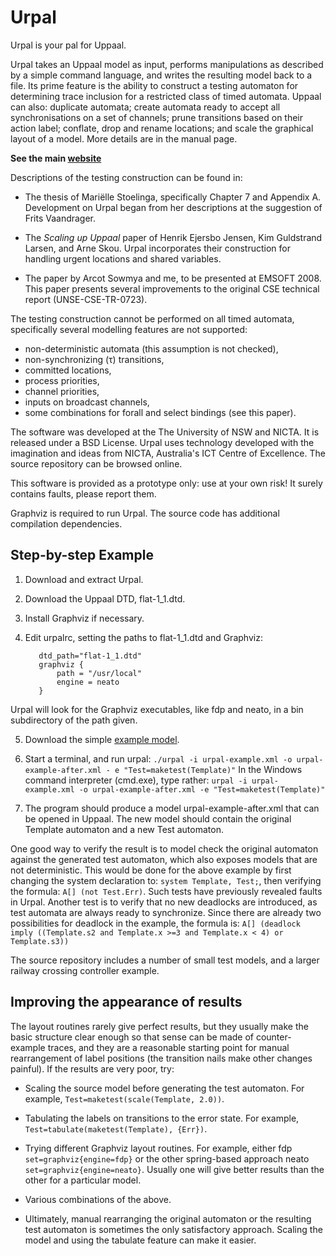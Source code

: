 Urpal
=====

Urpal is your pal for Uppaal.

Urpal takes an Uppaal model as input, performs manipulations as described by a simple command language, and writes the resulting model back to a file. Its prime feature is the ability to construct a testing automaton for determining trace inclusion for a restricted class of timed automata. Uppaal can also: duplicate automata; create automata ready to accept all synchronisations on a set of channels; prune transitions based on their action label; conflate, drop and rename locations; and scale the graphical layout of a model. More details are in the manual page.

**See the main [website](http://www.tbrk.org/software/urpal.html)**

Descriptions of the testing construction can be found in:

* The thesis of Mariëlle Stoelinga, specifically Chapter 7 and Appendix A. Development on Urpal began from her descriptions at the suggestion of Frits Vaandrager.

* The _Scaling up Uppaal_ paper of Henrik Ejersbo Jensen, Kim Guldstrand Larsen, and Arne Skou. Urpal incorporates their construction for handling urgent locations and shared variables.

* The paper by Arcot Sowmya and me, to be presented at EMSOFT 2008. This paper presents several improvements to the original CSE technical report (UNSE-CSE-TR-0723).

The testing construction cannot be performed on all timed automata,
specifically several modelling features are not supported:

* non-deterministic automata (this assumption is not checked),
* non-synchronizing (τ) transitions,
* committed locations,
* process priorities,
* channel priorities,
* inputs on broadcast channels,
* some combinations for forall and select bindings (see this paper).

The software was developed at the The University of NSW and NICTA. It is released under a BSD License. Urpal uses technology developed with the imagination and ideas from NICTA, Australia's ICT Centre of Excellence. The source repository can be browsed online.

This software is provided as a prototype only: use at your own risk! It surely contains faults, please report them.

Graphviz is required to run Urpal. The source code has additional compilation dependencies.

Step-by-step Example
--------------------

1. Download and extract Urpal.

2. Download the Uppaal DTD, flat-1_1.dtd.

3. Install Graphviz if necessary.

4. Edit urpalrc, setting the paths to flat-1_1.dtd and Graphviz:
	```
	   dtd_path="flat-1_1.dtd"
	   graphviz {
	       path = "/usr/local"
	       engine = neato
	   }
	```
Urpal will look for the Graphviz executables, like fdp and neato, in a bin subdirectory of the path given.

5. Download the simple [example model](http://www.tbrk.org/software/urpal-example.xml).

6. Start a terminal, and run urpal:
   `./urpal -i urpal-example.xml -o urpal-example-after.xml - e "Test=maketest(Template)"`
In the Windows command interpreter (cmd.exe), type rather:
   `urpal -i urpal-example.xml -o urpal-example-after.xml -e "Test=maketest(Template)"`

7. The program should produce a model urpal-example-after.xml that can be opened in Uppaal. The new model should contain the original Template automaton and a new Test automaton.

One good way to verify the result is to model check the original automaton against the generated test automaton, which also exposes models that are not deterministic. This would be done for the above example by first changing the system declaration to: `system Template, Test;`, then verifying the formula: `A[] (not Test.Err)`. Such tests have previously revealed faults in Urpal. Another test is to verify that no new deadlocks are introduced, as test automata are always ready to synchronize. Since there are already two possibilities for deadlock in the example, the formula is:
  `A[] (deadlock imply ((Template.s2 and Template.x >=3 and Template.x < 4) or Template.s3))`

The source repository includes a number of small test models, and a larger railway crossing controller example.

Improving the appearance of results
-----------------------------------

The layout routines rarely give perfect results, but they usually make the basic structure clear enough so that sense can be made of counter-example traces, and they are a reasonable starting point for manual rearrangement of label positions (the transition nails make other changes painful). If the results are very poor, try:

* Scaling the source model before generating the test automaton. For example, `Test=maketest(scale(Template, 2.0))`.

* Tabulating the labels on transitions to the error state. For example, `Test=tabulate(maketest(Template), {Err})`.

* Trying different Graphviz layout routines. For example, either fdp `set=graphviz{engine=fdp}` or the other spring-based approach neato `set=graphviz{engine=neato}`. Usually one will give better results than the other for a particular model.

* Various combinations of the above.

* Ultimately, manual rearranging the original automaton or the resulting test automaton is sometimes the only satisfactory approach. Scaling the model and using the tabulate feature can make it easier.

